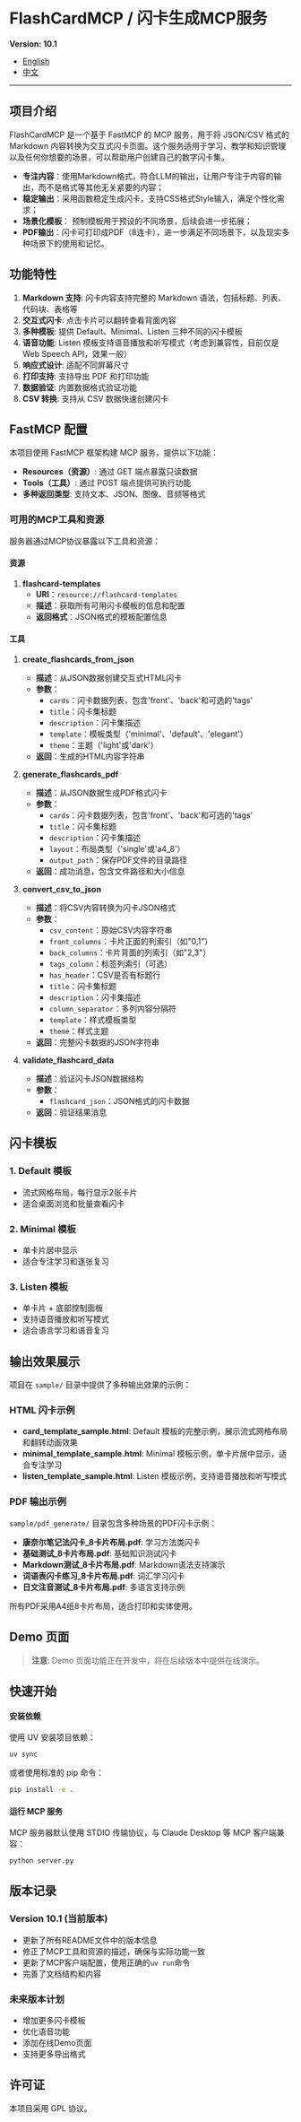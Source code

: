 # FlashCardMCP / 闪卡生成MCP服务

**Version: 10.1**

- [English](README_en.md)
- [中文](README_zh.md)

---

## 项目介绍

FlashCardMCP 是一个基于 FastMCP 的 MCP 服务，用于将 JSON/CSV 格式的 Markdown 内容转换为交互式闪卡页面。这个服务适用于学习、教学和知识管理以及任何你想要的场景，可以帮助用户创建自己的数字闪卡集。
- **专注内容**：使用Markdown格式，符合LLM的输出，让用户专注于内容的输出，而不是格式等其他无关紧要的内容；
- **稳定输出**：采用函数稳定生成闪卡，支持CSS格式Style输入，满足个性化需求；
- **场景化模板**： 预制模板用于预设的不同场景，后续会进一步拓展；
- **PDF输出**：闪卡可打印成PDF（8连卡），进一步满足不同场景下，以及现实多种场景下的使用和记忆。

## 功能特性

1. **Markdown 支持**: 闪卡内容支持完整的 Markdown 语法，包括标题、列表、代码块、表格等
2. **交互式闪卡**: 点击卡片可以翻转查看背面内容
3. **多种模板**: 提供 Default、Minimal、Listen 三种不同的闪卡模板
4. **语音功能**: Listen 模板支持语音播放和听写模式（考虑到兼容性，目前仅是Web Speech API，效果一般）
5. **响应式设计**: 适配不同屏幕尺寸
6. **打印支持**: 支持导出 PDF 和打印功能
7. **数据验证**: 内置数据格式验证功能
8. **CSV 转换**: 支持从 CSV 数据快速创建闪卡

## FastMCP 配置

本项目使用 FastMCP 框架构建 MCP 服务，提供以下功能：

- **Resources（资源）**: 通过 GET 端点暴露只读数据
- **Tools（工具）**: 通过 POST 端点提供可执行功能
- **多种返回类型**: 支持文本、JSON、图像、音频等格式

### 可用的MCP工具和资源

服务器通过MCP协议暴露以下工具和资源：

#### 资源

1. **flashcard-templates**
   - **URI**：`resource://flashcard-templates`
   - **描述**：获取所有可用闪卡模板的信息和配置
   - **返回格式**：JSON格式的模板配置信息

#### 工具

1. **create_flashcards_from_json**
   - **描述**：从JSON数据创建交互式HTML闪卡
   - **参数**：
     - `cards`：闪卡数据列表，包含'front'、'back'和可选的'tags'
     - `title`：闪卡集标题
     - `description`：闪卡集描述
     - `template`：模板类型（'minimal'、'default'、'elegant'）
     - `theme`：主题（'light'或'dark'）
   - **返回**：生成的HTML内容字符串

2. **generate_flashcards_pdf**
   - **描述**：从JSON数据生成PDF格式闪卡
   - **参数**：
     - `cards`：闪卡数据列表，包含'front'、'back'和可选的'tags'
     - `title`：闪卡集标题
     - `description`：闪卡集描述
     - `layout`：布局类型（'single'或'a4_8'）
     - `output_path`：保存PDF文件的目录路径
   - **返回**：成功消息，包含文件路径和大小信息

3. **convert_csv_to_json**
   - **描述**：将CSV内容转换为闪卡JSON格式
   - **参数**：
     - `csv_content`：原始CSV内容字符串
     - `front_columns`：卡片正面的列索引（如"0,1"）
     - `back_columns`：卡片背面的列索引（如"2,3"）
     - `tags_column`：标签列索引（可选）
     - `has_header`：CSV是否有标题行
     - `title`：闪卡集标题
     - `description`：闪卡集描述
     - `column_separator`：多列内容分隔符
     - `template`：样式模板类型
     - `theme`：样式主题
   - **返回**：完整闪卡数据的JSON字符串

4. **validate_flashcard_data**
   - **描述**：验证闪卡JSON数据结构
   - **参数**：
     - `flashcard_json`：JSON格式的闪卡数据
   - **返回**：验证结果消息

## 闪卡模板

### 1. Default 模板
- 流式网格布局，每行显示2张卡片
- 适合桌面浏览和批量查看闪卡

### 2. Minimal 模板
- 单卡片居中显示
- 适合专注学习和逐张复习

### 3. Listen 模板
- 单卡片 + 底部控制面板
- 支持语音播放和听写模式
- 适合语言学习和语音复习

## 输出效果展示

项目在 `sample/` 目录中提供了多种输出效果的示例：

### HTML 闪卡示例
- **card_template_sample.html**: Default 模板的完整示例，展示流式网格布局和翻转动画效果
- **minimal_template_sample.html**: Minimal 模板示例，单卡片居中显示，适合专注学习
- **listen_template_sample.html**: Listen 模板示例，支持语音播放和听写模式

### PDF 输出示例
`sample/pdf_generate/` 目录包含多种场景的PDF闪卡示例：
- **康奈尔笔记法闪卡_8卡片布局.pdf**: 学习方法类闪卡
- **基础测试_8卡片布局.pdf**: 基础知识测试闪卡
- **Markdown测试_8卡片布局.pdf**: Markdown语法支持演示
- **词语表闪卡练习_8卡片布局.pdf**: 词汇学习闪卡
- **日文注音测试_8卡片布局.pdf**: 多语言支持示例

所有PDF采用A4纸8卡片布局，适合打印和实体使用。

## Demo 页面

> **注意**: Demo 页面功能正在开发中，将在后续版本中提供在线演示。

## 快速开始

#### 安装依赖

使用 UV 安装项目依赖：

```bash
uv sync
```

或者使用标准的 pip 命令：

```bash
pip install -e .
```

#### 运行 MCP 服务

MCP 服务器默认使用 STDIO 传输协议，与 Claude Desktop 等 MCP 客户端兼容：

```bash
python server.py
```

## 版本记录

### Version 10.1 (当前版本)
- 更新了所有README文件中的版本信息
- 修正了MCP工具和资源的描述，确保与实际功能一致
- 更新了MCP客户端配置，使用正确的`uv run`命令
- 完善了文档结构和内容

### 未来版本计划
- 增加更多闪卡模板
- 优化语音功能
- 添加在线Demo页面
- 支持更多导出格式

## 许可证

本项目采用 GPL 协议。